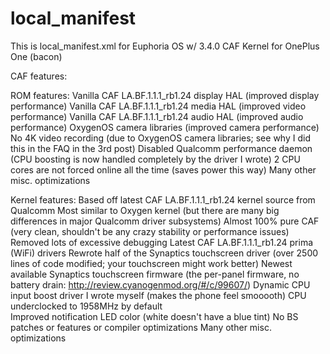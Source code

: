# local_manifest
This is local_manifest.xml for Euphoria OS w/ 3.4.0 CAF Kernel for OnePlus One (bacon)

CAF features:

ROM features:
Vanilla CAF LA.BF.1.1.1_rb1.24 display HAL (improved display performance)
Vanilla CAF LA.BF.1.1.1_rb1.24 media HAL (improved video performance)
Vanilla CAF LA.BF.1.1.1_rb1.24 audio HAL (improved audio performance)
OxygenOS camera libraries (improved camera performance)
No 4K video recording (due to OxygenOS camera libraries; see why I did this in the FAQ in the 3rd post)
Disabled Qualcomm performance daemon (CPU boosting is now handled completely by the driver I wrote)
2 CPU cores are not forced online all the time (saves power this way)
Many other misc. optimizations

Kernel features:
Based off latest CAF LA.BF.1.1.1_rb1.24 kernel source from Qualcomm
Most similar to Oxygen kernel (but there are many big differences in major Qualcomm driver subsystems)
Almost 100% pure CAF (very clean, shouldn't be any crazy stability or performance issues)
Removed lots of excessive debugging
Latest CAF LA.BF.1.1.1_rb1.24 prima (WiFi) drivers
Rewrote half of the Synaptics touchscreen driver (over 2500 lines of code modified; your touchscreen might work better)
Newest available Synaptics touchscreen firmware (the per-panel firmware, no battery drain: http://review.cyanogenmod.org/#/c/99607/)
Dynamic CPU input boost driver I wrote myself (makes the phone feel smooooth)
CPU underclocked to 1958MHz by default\
Improved notification LED color (white doesn't have a blue tint)
No BS patches or features or compiler optimizations
Many other misc. optimizations
